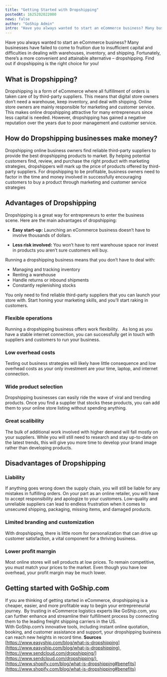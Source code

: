 ```yaml
---
title: "Getting Started with Dropshipping"
postedAt: 1625202022000
news: false
author: "GoShip Admin"
intro: "Have you always wanted to start an eCommerce business? Many businesses have failed to come to fruition due to insufficient capital and difficulties in dealing with warehouses, inventory, and shipping. Fortunately, there’s a more convenient and attainable alternative – dropshipping. Find out if dropshipping is the right choice for you!  \n\nWhat is Dropshipping?\n-\n\nDropshipping is a form of eCommerce where all fulfillment of orders is taken care of by third-party suppliers. This means that digital store owners"
---
```

Have you always wanted to start an eCommerce business? Many businesses have failed to come to fruition due to insufficient capital and difficulties in dealing with warehouses, inventory, and shipping. Fortunately, there’s a more convenient and attainable alternative – dropshipping. Find out if dropshipping is the right choice for you! 

What is Dropshipping?
---------------------

Dropshipping is a form of eCommerce where all fulfillment of orders is taken care of by third-party suppliers. This means that digital store owners don’t need a warehouse, keep inventory, and deal with shipping. Online store owners are mainly responsible for marketing and customer service. This makes online dropshipping attractive for many entrepreneurs since less capital is needed. However, dropshipping has gained a negative reputation over the years due to poor management and customer service. 

How do Dropshipping businesses make money?
------------------------------------------

Dropshipping online business owners find reliable third-party suppliers to provide the best dropshipping products to market. By helping potential customers find, review, and purchase the right product with marketing strategies, dropshippers will mark up the price of products offered by third-party suppliers. For dropshipping to be profitable, business owners need to factor in the time and money involved in successfully encouraging customers to buy a product through marketing and customer service strategies

Advantages of Dropshipping
--------------------------

Dropshipping is a great way for entrepreneurs to enter the business scene. Here are the main advantages of dropshipping: 

*   **Easy start-up:** Launching an eCommerce business doesn’t have to involve thousands of dollars.

*   **Less risk involved:** You won’t have to rent warehouse space nor invest in products you aren’t sure customers will buy.  

Running a dropshipping business means that you don’t have to deal with: 

*   Managing and tracking inventory 
*   Renting a warehouse 
*   Handle returns or inbound shipments 
*   Constantly replenishing stocks

You only need to find reliable third-party suppliers that you can launch your store with. Start honing your marketing skills, and you’ll start raking in customers. 

### Flexible operations

Running a dropshipping business offers work flexibility.   As long as you have a stable internet connection, you can successfully get in touch with suppliers and customers to run your business.

### Low overhead costs

Testing out business strategies will likely have little consequence and low overhead costs as your only investment are your time, laptop, and internet connection. 

### Wide product selection

Dropshipping businesses can easily ride the wave of viral and trending products. Once you find a supplier that stocks these products, you can add them to your online store listing without spending anything. 

### Great scalibility

The bulk of additional work involved with higher demand will fall mostly on your suppliers. While you will still need to research and stay up-to-date on the latest trends, this will give you more time to develop your brand image rather than developing products. 

Disadvantages of Dropshipping
-----------------------------

### Liability

If anything goes wrong down the supply chain, you will still be liable for any mistakes in fulfilling orders. On your part as an online retailer, you will have to accept responsibility and apologize to your customers. Low-quality and unreliable suppliers can lead to endless frustration when it comes to unsecured shipping, packaging, missing items, and damaged products. 

### Limited branding and customization

With dropshipping, there is little room for personalization that can drive up customer satisfaction, a vital component for a thriving business. 

### Lower profit marrgin

Most online stores will sell products at low prices. To remain competitive, you must match your prices to the market. Even though you have low overhead, your profit margin may be much lower. 

Getting started with GoShip.com
-------------------------------

If you are thinking of getting started in eCommerce, dropshipping is a cheaper, easier, and more profitable way to begin your entrepreneurial journey.  By trusting in eCommerce logistics experts like GoShip.com, you can further enhance and streamline their fulfillment process by connecting them to the leading freight shipping carriers in the US.   With GoShip.com’s innovative tools, including instant online quotation, booking, and customer assistance and support, your dropshipping business can reach new heights in record time. **Sources** [https://www.easyship.com/blog/what-is-dropshipping](https://www.easyship.com/blog/what-is-dropshipping)  [https://www.sendcloud.com/dropshipping/](https://www.sendcloud.com/dropshipping/)  [https://www.shopify.com/blog/what-is-dropshipping#benefits](https://www.shopify.com/blog/what-is-dropshipping#benefits)
